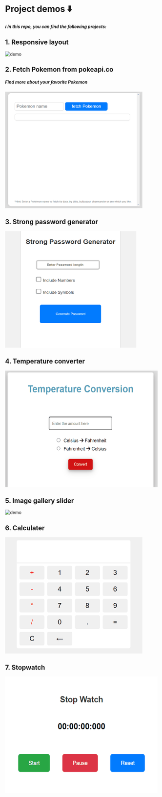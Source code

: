 # Project demos ⬇️ 
<h5>ℹ️ In this repo, you can find the following projects:</h5>

## 1. Responsive layout 
<img src="./demo/demo_responsive_layout.gif" alt="demo" width="500" height="420">

## 2. Fetch Pokemon from pokeapi.co 
<h5>Find more about your favorite Pokemon</h5>
<img src="./demo/demo_pokemon.gif" alt="demo" width="450" height="380">

## 3. Strong password generator 
<img src="./demo/demo_password_generator.gif" alt="demo" width="430" height="380">

## 4. Temperature converter
<img src="./demo/demo_temp_coversion.gif" alt="demo" width="500" height="380">

## 5. Image gallery slider
<img src="./demo/demo_slider.gif" alt="demo" width="540" height="380">

## 6. Calculater
<img src="./demo/demo_calculator.gif" alt="demo" width="450" height="380">

## 7. Stopwatch
<img src="./demo/demo_stop_watch.gif" alt="demo" width="500" height="380">


